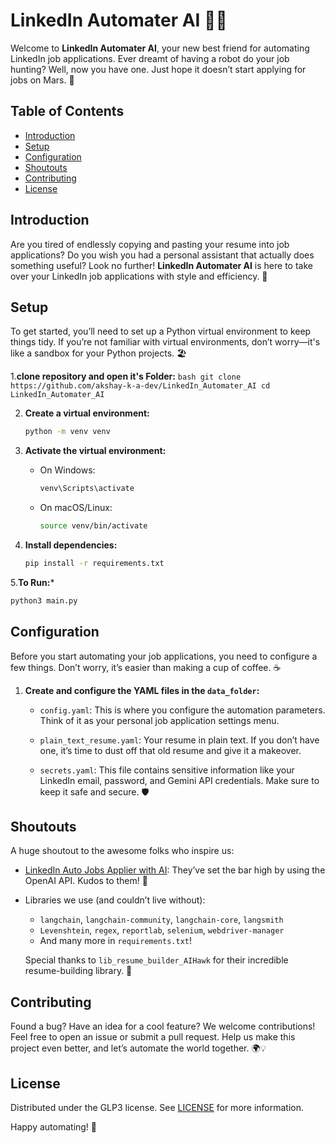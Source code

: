 # LinkedIn Automater AI 🤖✨

Welcome to **LinkedIn Automater AI**, your new best friend for automating LinkedIn job applications. Ever dreamt of having a robot do your job hunting? Well, now you have one. Just hope it doesn’t start applying for jobs on Mars. 🚀

## Table of Contents

- [Introduction](#introduction)
- [Setup](#setup)
- [Configuration](#configuration)
- [Shoutouts](#shoutouts)
- [Contributing](#contributing)
- [License](#license)

## Introduction

Are you tired of endlessly copying and pasting your resume into job applications? Do you wish you had a personal assistant that actually does something useful? Look no further! **LinkedIn Automater AI** is here to take over your LinkedIn job applications with style and efficiency. 🌟

## Setup

To get started, you’ll need to set up a Python virtual environment to keep things tidy. If you’re not familiar with virtual environments, don’t worry—it's like a sandbox for your Python projects. 🏖️

1.**clone repository and open it's Folder:**
    ```bash
     git clone https://github.com/akshay-k-a-dev/LinkedIn_Automater_AI
     cd LinkedIn_Automater_AI
    ```
    
2. **Create a virtual environment:**
    ```bash
    python -m venv venv
    ```

3. **Activate the virtual environment:**

   - On Windows:
     ```bash
     venv\Scripts\activate
     ```
   - On macOS/Linux:
     ```bash
     source venv/bin/activate
     ```

4. **Install dependencies:**
    ```bash
    pip install -r requirements.txt
    ```
    
5.**To Run:***
```bash
python3 main.py
```

## Configuration

Before you start automating your job applications, you need to configure a few things. Don’t worry, it’s easier than making a cup of coffee. ☕

1. **Create and configure the YAML files in the `data_folder`:**

    - `config.yaml`: This is where you configure the automation parameters. Think of it as your personal job application settings menu.

    - `plain_text_resume.yaml`: Your resume in plain text. If you don’t have one, it’s time to dust off that old resume and give it a makeover.

    - `secrets.yaml`: This file contains sensitive information like your LinkedIn email, password, and Gemini API credentials. Make sure to keep it safe and secure. 🛡️

## Shoutouts

A huge shoutout to the awesome folks who inspire us:

- [LinkedIn Auto Jobs Applier with AI](https://github.com/feder-cr/linkedIn_auto_jobs_applier_with_AI): They’ve set the bar high by using the OpenAI API. Kudos to them! 🌟

- Libraries we use (and couldn’t live without):
    - `langchain`, `langchain-community`, `langchain-core`, `langsmith`
    - `Levenshtein`, `regex`, `reportlab`, `selenium`, `webdriver-manager`
    - And many more in `requirements.txt`!

    Special thanks to `lib_resume_builder_AIHawk` for their incredible resume-building library. 🙌

## Contributing

Found a bug? Have an idea for a cool feature? We welcome contributions! Feel free to open an issue or submit a pull request. Help us make this project even better, and let’s automate the world together. 🌍💡

## License

Distributed under the GLP3 license. See [LICENSE](LICENSE) for more information.

Happy automating! 🚀

